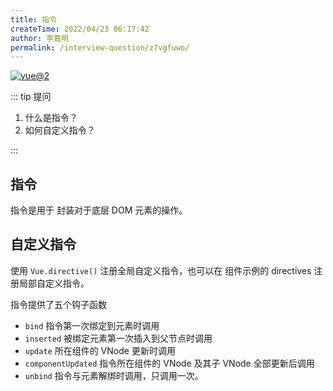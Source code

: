 ```yaml
---
title: 指令
createTime: 2022/04/23 06:17:42
author: 李嘉明
permalink: /interview-question/z7vgfuwo/
---
```


[![vue@2](https://img.shields.io/badge/vue-%402-brightgreen)](https://cn.vuejs.org/)

::: tip 提问

1. 什么是指令？
2. 如何自定义指令？

:::

## 指令

指令是用于 封装对于底层 DOM 元素的操作。

## 自定义指令

使用 `Vue.directive()` 注册全局自定义指令，也可以在 组件示例的 directives 注册局部自定义指令。

指令提供了五个钩子函数

- `bind` 指令第一次绑定到元素时调用
- `inserted` 被绑定元素第一次插入到父节点时调用
- `update` 所在组件的 VNode 更新时调用
- `componentUpdated` 指令所在组件的 VNode 及其子 VNode 全部更新后调用
- `unbind` 指令与元素解绑时调用，只调用一次。
